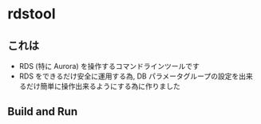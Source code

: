 # rdstool

## これは

* RDS (特に Aurora) を操作するコマンドラインツールです
* RDS をできるだけ安全に運用する為, DB パラメータグループの設定を出来るだけ簡単に操作出来るようにする為に作りました

## Build and Run

```sh
```
